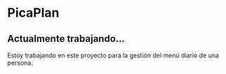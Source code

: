 # PicaPlan

## Actualmente trabajando...

Estoy trabajando en este proyecto para la gestión del menú diario de una persona.

